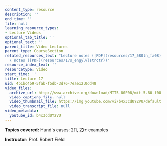 ```yaml
---
content_type: resource
description: ''
end_time: ''
file: null
learning_resource_types:
- Lecture Videos
optional_tab_title: ''
optional_text: ''
parent_title: Video Lectures
parent_type: CourseSection
related_resources_text: "Lecture notes ([PDF](resources/17_580ln_fa08))  \nSupplemental\
  \ notes ([PDF](resources/17s_engylvlstrctr))"
resource_index_text: ''
resourcetype: Video
start_time: ''
title: Lecture 17
uid: 4b1bc4b9-5fab-f5db-3d76-7eae1210dd48
video_files:
  archive_url: http://www.archive.org/download/MIT5-80F08/mit-5.80-f08-lec17_300k.mp4
  video_captions_file: null
  video_thumbnail_file: https://img.youtube.com/vi/b4x3cdUY2VU/default.jpg
  video_transcript_file: null
video_metadata:
  youtube_id: b4x3cdUY2VU
---
```


**Topics covered:** Hund's cases: 2∏, 2∑± examples

**Instructor:** Prof. Robert Field